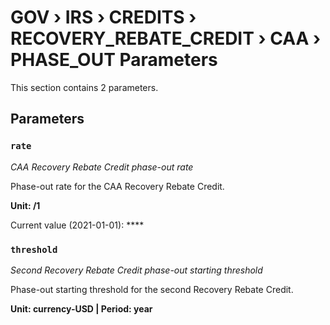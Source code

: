 # GOV › IRS › CREDITS › RECOVERY_REBATE_CREDIT › CAA › PHASE_OUT Parameters

This section contains 2 parameters.

## Parameters

### `rate`
*CAA Recovery Rebate Credit phase-out rate*

Phase-out rate for the CAA Recovery Rebate Credit.

**Unit: /1**

Current value (2021-01-01): ****


### `threshold`
*Second Recovery Rebate Credit phase-out starting threshold*

Phase-out starting threshold for the second Recovery Rebate Credit.

**Unit: currency-USD | Period: year**

